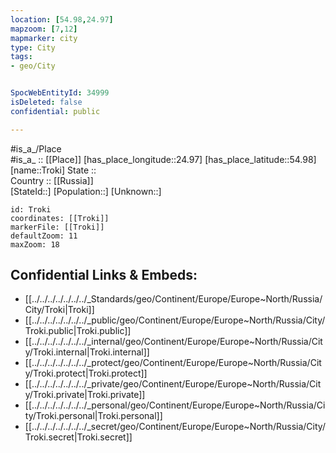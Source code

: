 ```yaml
---
location: [54.98,24.97] 
mapzoom: [7,12] 
mapmarker: city 
type: City
tags:
- geo/City


SpocWebEntityId: 34999
isDeleted: false
confidential: public

---
```

#is_a_/Place  
#is_a_ :: [[Place]] 
[has_place_longitude::24.97] 
[has_place_latitude::54.98] 
[name::Troki] 
State ::  
Country :: [[Russia]]  
[StateId::] 
[Population::] 
[Unknown::] 


```leaflet
id: Troki
coordinates: [[Troki]] 
markerFile: [[Troki]] 
defaultZoom: 11 
maxZoom: 18
```


## Confidential Links & Embeds: 
- [[../../../../../../../_Standards/geo/Continent/Europe/Europe~North/Russia/City/Troki|Troki]] 
- [[../../../../../../../_public/geo/Continent/Europe/Europe~North/Russia/City/Troki.public|Troki.public]] 
- [[../../../../../../../_internal/geo/Continent/Europe/Europe~North/Russia/City/Troki.internal|Troki.internal]] 
- [[../../../../../../../_protect/geo/Continent/Europe/Europe~North/Russia/City/Troki.protect|Troki.protect]] 
- [[../../../../../../../_private/geo/Continent/Europe/Europe~North/Russia/City/Troki.private|Troki.private]] 
- [[../../../../../../../_personal/geo/Continent/Europe/Europe~North/Russia/City/Troki.personal|Troki.personal]] 
- [[../../../../../../../_secret/geo/Continent/Europe/Europe~North/Russia/City/Troki.secret|Troki.secret]] 

